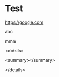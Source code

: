 # Test

https://google.com

abc

mmm

&lt;details&gt;

&lt;summary&gt;&lt;/summary&gt;

&lt;/details&gt;